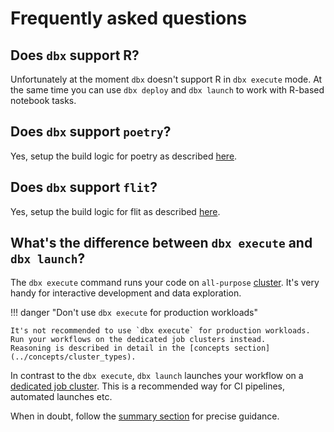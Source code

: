 # Frequently asked questions

## Does `dbx` support R?

Unfortunately at the moment `dbx` doesn't support R in `dbx execute` mode.
At the same time you can use `dbx deploy` and `dbx launch` to work with R-based notebook tasks.

## Does `dbx` support `poetry`?

Yes, setup the build logic for poetry as described [here](./features/build_management.md).

## Does `dbx` support `flit`?

Yes, setup the build logic for flit as described [here](./features/build_management.md).

## What's the difference between `dbx execute` and `dbx launch`?

The `dbx execute` command runs your code on `all-purpose` [cluster](../concepts/cluster_types#all-purpose-clusters).
It's very handy for interactive development and data exploration.

!!! danger "Don't use `dbx execute` for production workloads"

    It's not recommended to use `dbx execute` for production workloads. Run your workflows on the dedicated job clusters instead.
    Reasoning is described in detail in the [concepts section](../concepts/cluster_types).

In contrast to the `dbx execute`, `dbx launch` launches your workflow on a [dedicated job cluster](./concepts/cluster_types#job-clusters). This is a recommended way for CI pipelines, automated launches etc.

When in doubt, follow the [summary section](../concepts/cluster_types#summary) for precise guidance.
